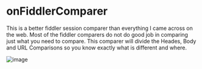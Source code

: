 # onFiddlerComparer
This is a better fiddler session comparer than everything I came across on the web. Most of the fiddler comparers do not do good job in comparing just what you need to compare.
This comparer will divide the Heades, Body and URL Comparisons so you know exactly what is different and where.


![image](https://user-images.githubusercontent.com/9623964/40749424-dc9e17e8-6418-11e8-9316-d7f25a71996d.png)

